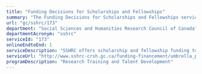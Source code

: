 ```yaml
---
title: "Funding Decisions for Scholarships and Fellowships"
summary: "The Funding Decisions for Scholarships and Fellowships service from Social Sciences and Humanities Research Council of Canada is available end-to-end online, according to the GC Service Inventory."
url: "gc/sshrc/173"
department: "Social Sciences and Humanities Research Council of Canada"
departmentAcronym: "sshrc"
serviceId: "173"
onlineEndtoEnd: 1
serviceDescription: "SSHRC offers scholarship and fellowship funding to students and postdoctoral fellows in the social sciences and humanities. Funding is awarded on the basis of merit. Program Officers for SSHRC's scholarship and fellowship opportunities provide program-related information (including types of funding opportunities, eligibility requirements, deadlines, etc.) to potential funding applicants (graduate students and postdoctoral researchers, post-secondary institutions and administering institutions). Technical assistance with online and paper applications is provided to applicants. Funding applications are received; applications are reviewed for eligibility; ineligible applicants are notified and responses are provided to enquiries regarding eligibility; merit review of applications are conducted; recommendations regarding funding decisions are made; and applicants are notified of funding decisions. For some programs, financial and personal information is requested and received from successful applicants. Enquiries from both successful and unsuccessful applicants regarding funding decisions are received and further information is provided, as needed. Information on competition results, statistics and program expenditures is posted online, made public and posted on the extranet. Facilitation and administration of research reporting is conducted."
serviceUrl: "http://www.sshrc-crsh.gc.ca/funding-financement/umbrella_programs-programme_cadre/talent-eng.aspx"
programDescription: "Research Training and Talent Development"
---
```

